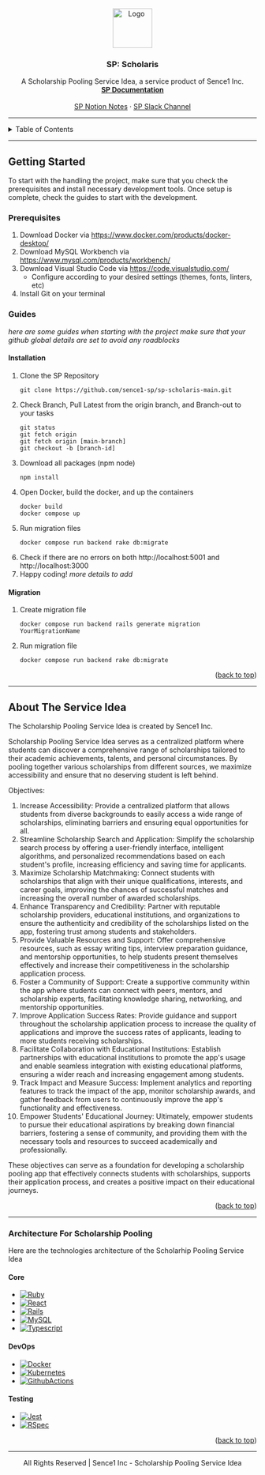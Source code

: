 <!--
@@ This is the readme.md of Sence1 Inc - Scholarship Pooling Service Idea
-->
<a name="back"></a>

<!-- SP: Scholaris Logo -->
<br />
<div align="center">
  <a href="https://github.com/othneildrew/Best-README-Template">
    <img src="" alt="Logo" width="80" height="80">
  </a>

  <h3 align="center">SP: Scholaris</h3>

  <p align="center">
    A Scholarship Pooling Service Idea, a service product of Sence1 Inc.
    <br />
    <a href=""><strong>SP Documentation</strong></a>
    <br />
    <br />
    <a href="">SP Notion Notes</a>
    ·
    <a href="">SP Slack Channel</a>
  </p>
</div>

---

<!-- Table of Contents -->
<details>
  <summary>Table of Contents</summary>
  <ul>
    <li>
      <a href="#getting-started">Getting Started</a>
      <ul>
        <li><a href="#prerequisites">Prerequisites</a></li>
        <li><a href="#guides">Guides</a></li>
      </ul>
    </li>
    <li>
      <a href="#about-the-service-idea">About The Service Idea</a>
      <ul>
        <li><a href="#architecture-for-scholarship-pooling">Architecture For Scholarship Pooling</a></li>
      </ul>
    </li>
  </ul>
</details>

---

<!-- GETTING STARTED -->
## Getting Started

To start with the handling the project, make sure that you check the prerequisites and install necessary development tools. 
Once setup is complete, check the guides to start with the development. 

### Prerequisites

1. Download Docker via https://www.docker.com/products/docker-desktop/
2. Download MySQL Workbench via https://www.mysql.com/products/workbench/
3. Download Visual Studio Code via https://code.visualstudio.com/
   - Configure according to your desired settings (themes, fonts, linters, etc)
4. Install Git on your terminal

### Guides

_here are some guides when starting with the project_
_make sure that your github global details are set to avoid any roadblocks_

#### Installation
1. Clone the SP Repository
   ```
   git clone https://github.com/sence1-sp/sp-scholaris-main.git
   ```
2. Check Branch, Pull Latest from the origin branch, and Branch-out to your tasks
   ```
   git status
   git fetch origin
   git fetch origin [main-branch]
   git checkout -b [branch-id]
   ```
3. Download all packages (npm node)
   ```
   npm install
   ```
4. Open Docker, build the docker, and up the containers
   ```
   docker build
   docker compose up
   ```
5. Run migration files
   ```
   docker compose run backend rake db:migrate
   ```
6. Check if there are no errors on both http://localhost:5001 and http://localhost:3000
7. Happy coding!
_more details to add_

#### Migration
1. Create migration file
   ```
   docker compose run backend rails generate migration YourMigrationName
   ```
2. Run migration file
   ```
   docker compose run backend rake db:migrate
   ```

<p align="right">(<a href="#back">back to top</a>)</p>

---

<!-- About the Service Idea -->
## About The Service Idea

The Scholarship Pooling Service Idea is created by Sence1 Inc. 

Scholarship Pooling Service Idea serves as a centralized platform where students can discover a comprehensive range of scholarships tailored to their academic achievements, talents, and personal circumstances. By pooling together various scholarships from different sources, we maximize accessibility and ensure that no deserving student is left behind.

Objectives:
1. Increase Accessibility: Provide a centralized platform that allows students from diverse backgrounds to easily access a wide range of scholarships, eliminating barriers and ensuring equal opportunities for all.
2. Streamline Scholarship Search and Application: Simplify the scholarship search process by offering a user-friendly interface, intelligent algorithms, and personalized recommendations based on each student's profile, increasing efficiency and saving time for applicants.
3. Maximize Scholarship Matchmaking: Connect students with scholarships that align with their unique qualifications, interests, and career goals, improving the chances of successful matches and increasing the overall number of awarded scholarships.
4. Enhance Transparency and Credibility: Partner with reputable scholarship providers, educational institutions, and organizations to ensure the authenticity and credibility of the scholarships listed on the app, fostering trust among students and stakeholders.
5. Provide Valuable Resources and Support: Offer comprehensive resources, such as essay writing tips, interview preparation guidance, and mentorship opportunities, to help students present themselves effectively and increase their competitiveness in the scholarship application process.
6. Foster a Community of Support: Create a supportive community within the app where students can connect with peers, mentors, and scholarship experts, facilitating knowledge sharing, networking, and mentorship opportunities.
7. Improve Application Success Rates: Provide guidance and support throughout the scholarship application process to increase the quality of applications and improve the success rates of applicants, leading to more students receiving scholarships.
8. Facilitate Collaboration with Educational Institutions: Establish partnerships with educational institutions to promote the app's usage and enable seamless integration with existing educational platforms, ensuring a wider reach and increasing engagement among students.
9. Track Impact and Measure Success: Implement analytics and reporting features to track the impact of the app, monitor scholarship awards, and gather feedback from users to continuously improve the app's functionality and effectiveness.
10. Empower Students' Educational Journey: Ultimately, empower students to pursue their educational aspirations by breaking down financial barriers, fostering a sense of community, and providing them with the necessary tools and resources to succeed academically and professionally.

These objectives can serve as a foundation for developing a scholarship pooling app that effectively connects students with scholarships, supports their application process, and creates a positive impact on their educational journeys.

<p align="right">(<a href="#back">back to top</a>)</p>

---

<!-- Architecture and Tech Stacks -->
### Architecture For Scholarship Pooling

Here are the technologies architecture of the Scholarhip Pooling Service Idea

#### Core
* [![Ruby][Ruby]][Ruby-url]
* [![React][React.js]][React-url]
* [![Rails][Rails]][Rails-url]
* [![MySQL][MySQL]][MySQL-url]
* [![Typescript][Typescript]][Typescript-url]
#### DevOps
* [![Docker][Docker]][Docker-url]
* [![Kubernetes][Kubernetes]][Kubernetes-url]
* [![GithubActions][GithubActions]][GithubActions-url]
#### Testing 
* [![Jest][Jest]][Jest-url]
* [![RSpec][RSpec]][RSpec-url]

<p align="right">(<a href="#back">back to top</a>)</p>


---

<p align="center">All Rights Reserved | Sence1 Inc - Scholarship Pooling Service Idea</p>



<!-- Links, Images, Logos -->
[Scholaris Logo]: images/logo.png
[Ruby]: https://img.shields.io/badge/ruby-DD0031?style=for-the-badge&logo=ruby&logoColor=white
[Ruby-url]: https://www.ruby-lang.org/en/
[React.js]: https://img.shields.io/badge/React-20232A?style=for-the-badge&logo=react&logoColor=white
[React-url]: https://reactjs.org/
[Rails]: https://img.shields.io/badge/rubyonrails-D30001?style=for-the-badge&logo=rubyonrails&logoColor=white
[Rails-url]: https://rubyonrails.org/
[MySQL]: https://img.shields.io/badge/mysql-4479A1?style=for-the-badge&logo=mysql&logoColor=white
[MySQL-url]: https://mysql.com/
[TypeScript]: https://img.shields.io/badge/typescript-3178C6?style=for-the-badge&logo=typescript&logoColor=white
[TypeScript-url]: https://www.typescriptlang.org/
[Docker]: https://img.shields.io/badge/docker-2496ED?style=for-the-badge&logo=docker&logoColor=white
[Docker-url]: https://www.docker.com/
[Kubernetes]: https://img.shields.io/badge/kubernetes-326CE5?style=for-the-badge&logo=kubernetes&logoColor=white
[Kubernetes-url]: https://kubernetes.io/
[GithubActions]: https://img.shields.io/badge/githubactions-2088FF?style=for-the-badge&logo=githubactions&logoColor=white
[GithubActions-url]: https://github.com/features/actions
[Jest]: https://img.shields.io/badge/jest-C21325?style=for-the-badge&logo=jest&logoColor=white
[Jest-url]: https://jestjs.io/
[RSpec]: https://img.shields.io/badge/jest-C21325?style=for-the-badge&logo=jest&logoColor=white
[RSpec-url]: https://rspec.info/
